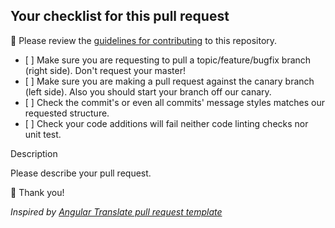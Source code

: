 ## Your checklist for this pull request

🚨 Please review the [guidelines for contributing](https://github.com/ProgramEquity/amplify/blob/david-chapuis/.github/CONTRIBUTING.md) to this repository.

   - [ ] Make sure you are requesting to pull a topic/feature/bugfix branch (right side). Don't request your master!
   - [ ] Make sure you are making a pull request against the canary branch (left side). Also you should start your branch off our canary.
   - [ ] Check the commit's or even all commits' message styles matches our requested structure.
   - [ ] Check your code additions will fail neither code linting checks nor unit test.

Description

Please describe your pull request.

💚 Thank you!

*Inspired by [Angular Translate pull request template](https://github.com/angular-translate/angular-translate/blob/master/.github/PULL_REQUEST_TEMPLATE.md)*

